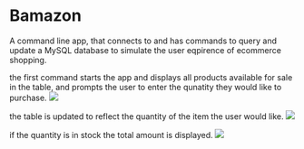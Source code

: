 # Bamazon

A command line app, that connects to and has commands to query and update a MySQL database to simulate the user eqpirence of ecommerce shopping.

the first command starts the app and displays all products available for sale in the table, and prompts the user to enter the qunatity they would like to purchase.
![](firstCommand.gif)

the table is updated to reflect the quantity of the item the user would like.
![](secondCommand.gif)

if the quantity is in stock the total amount is displayed.
![](finalCommand.gif)
